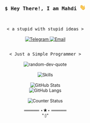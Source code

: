 ⁪<h3 align="center">
  <samp>$ Hey There!, I am <b>Mahdi</b> <img src="hi.gif" width="20"/>
  </samp>
</h3>
<br>
<p align="center">
  <samp>< a stupid with stupid ideas ></samp>
  <br>
  <br>
  <a href="https://ahmadi_py.t.me/">
    <img alt="Telegram" src="https://img.shields.io/badge/Telegram-1da1f2.svg?logo=Telegram&logoColor=white&link=https://ahmadi_py.t.me/"/>
  </a>
  <a href="mailto:mahdi.ahmadi.1387@gmail.com">
    <img alt="Email" src="https://img.shields.io/badge/Email-c14438.svg?logo=Gmail&logoColor=white&link=mailto:mahdi.ahmadi.1387@gmail.com"/>
  </a>
</p>
<p align="center">
  <br>
  <samp>< Just a Simple Programmer ></samp>
  <br>
  <br>
  <img alt="random-dev-quote" src="https://quotes-github-readme.vercel.app/api?type=horizontal&theme=tokyonight&layout=compact&area=true&hide_border=true&border_radius=15"/>
  <br>
  <br>
  <img alt="Skills" src="https://skillicons.dev/icons?i=raspberrypi,linux,cpp,regex,python,django,fastapi,js&perline=4"/>
  <br>
  <br>
  <img alt="GitHub Stats" src="https://github-readme-stats.vercel.app/api?username=mahdiahmadi87&show_icons=true&theme=tokyonight&line_height=25&area=true&hide_border=true&border_radius=20&card_width=450&count_private=true"/>
  <br>
  <img alt="GitHub Langs" src="https://github-readme-stats.vercel.app/api/top-langs/?username=mahdiahmadi87&langs_count=20&theme=tokyonight&layout=compact&area=true&hide_border=true&border_radius=15&count_private=true"/>
  <br>
  <br>
  <img alt="Counter Status" src="https://komarev.com/ghpvc/?username=mahdiahmadi87&color=684acf"/>
<samp>
    <p align="center">
    ═════ ⋆★⋆ ═════
    <br>
        ":)"
    </p>
</samp>
